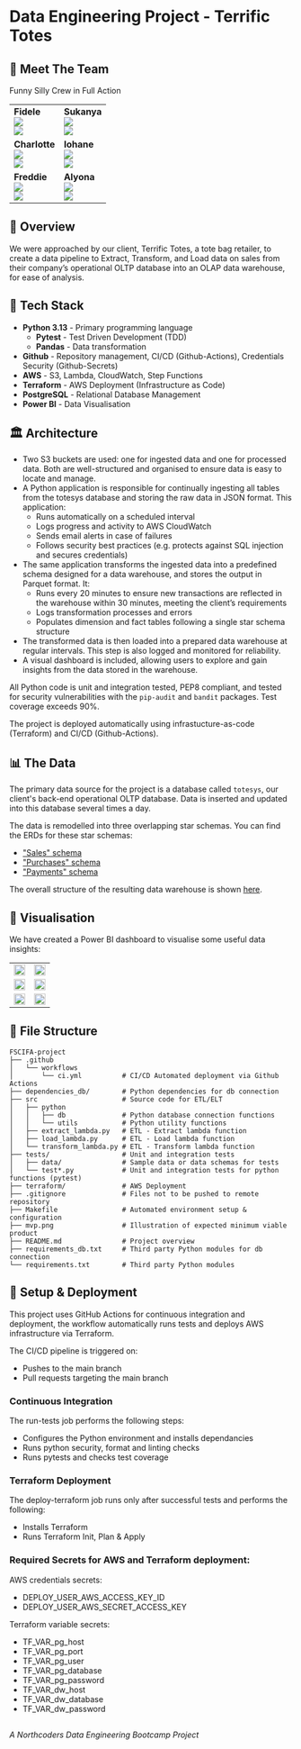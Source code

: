 # Data Engineering Project - Terrific Totes

## 🤝 Meet The Team  
Funny Silly Crew in Full Action

<table>
  <tr>
    <td><strong>Fidele</strong><br>
      <a href="https://github.com/fmunyaneza">
        <img src="https://img.shields.io/badge/GitHub-000?logo=github&logoColor=white" />
      </a><br>
      <a href="https://www.linkedin.com/in/fidele-munyaneza-b87372328/">
        <img src="https://img.shields.io/badge/LinkedIn-blue?logo=linkedin&logoColor=white" />
      </a>
    </td>
    <td><strong>Sukanya</strong><br>
      <a href="https://github.com/sukansasi">
        <img src="https://img.shields.io/badge/GitHub-000?logo=github&logoColor=white" />
      </a><br>
      <a href="https://www.linkedin.com/in/sukanyasasi15011526">
        <img src="https://img.shields.io/badge/LinkedIn-blue?logo=linkedin&logoColor=white" />
      </a>
    </td>
  </tr>
  <tr>
    <td><strong>Charlotte</strong><br>
      <a href="https://github.com/CharlotteC63">
        <img src="https://img.shields.io/badge/GitHub-000?logo=github&logoColor=white" />
      </a><br>
      <a href="https://www.linkedin.com/in/charlotte-campbell-15323a151/">
        <img src="https://img.shields.io/badge/LinkedIn-blue?logo=linkedin&logoColor=white" />
      </a>
    </td>
    <td><strong>Iohane</strong><br>
      <a href="https://github.com/Yoyo-su">
        <img src="https://img.shields.io/badge/GitHub-000?logo=github&logoColor=white" />
      </a><br>
      <a href="https://www.linkedin.com/in/iohane-annan-07b722a0/">
        <img src="https://img.shields.io/badge/LinkedIn-blue?logo=linkedin&logoColor=white" />
      </a>
    </td>
  </tr>
  <tr>
    <td><strong>Freddie</strong><br>
      <a href="https://github.com/FreddieMoller">
        <img src="https://img.shields.io/badge/GitHub-000?logo=github&logoColor=white" />
      </a><br>
      <a href="https://www.linkedin.com/in/frederick-moller-63a348202/">
        <img src="https://img.shields.io/badge/LinkedIn-blue?logo=linkedin&logoColor=white" />
      </a>
    </td>
    <td><strong>Alyona</strong><br>
      <a href="https://github.com/DDataAly">
        <img src="https://img.shields.io/badge/GitHub-000?logo=github&logoColor=white" />
      </a><br>
      <a href="https://www.linkedin.com/in/alyona-d-410554135/">
        <img src="https://img.shields.io/badge/LinkedIn-blue?logo=linkedin&logoColor=white" />
      </a>
    </td>
  </tr>
</table>

## 🔰 Overview
We were approached by our client, Terrific Totes, a tote bag retailer, to create a data pipeline to Extract, Transform, and Load data on sales from their company’s operational OLTP database into an OLAP data warehouse, for ease of analysis.


## 🔧 Tech Stack
- **Python 3.13** - Primary programming language
  - **Pytest** - Test Driven Development (TDD)
  - **Pandas** - Data transformation
- **Github** - Repository management, CI/CD (Github-Actions), Credentials Security (Github-Secrets)
- **AWS** - S3, Lambda, CloudWatch, Step Functions
- **Terraform** - AWS Deployment (Infrastructure as Code)
- **PostgreSQL** - Relational Database Management
- **Power BI** - Data Visualisation


## 🏛️ Architecture
- Two S3 buckets are used: one for ingested data and one for processed data. Both are well-structured and organised to ensure data is easy to locate and manage.
- A Python application is responsible for continually ingesting all tables from the totesys database and storing the raw data in JSON format. This application:
  - Runs automatically on a scheduled interval
  - Logs progress and activity to AWS CloudWatch
  - Sends email alerts in case of failures
  - Follows security best practices (e.g. protects against SQL injection and secures credentials)
- The same application transforms the ingested data into a predefined schema designed for a data warehouse, and stores the output in Parquet format. It:
  - Runs every 20 minutes to ensure new transactions are reflected in the warehouse within 30 minutes, meeting the client’s requirements
  - Logs transformation processes and errors
  - Populates dimension and fact tables following a single star schema structure
- The transformed data is then loaded into a prepared data warehouse at regular intervals. This step is also logged and monitored for reliability.
- A visual dashboard is included, allowing users to explore and gain insights from the data stored in the warehouse.

All Python code is unit and integration tested, PEP8 compliant, and tested for security vulnerabilities with the `pip-audit` and `bandit` packages. Test coverage exceeds 90%.

The project is deployed automatically using infrastucture-as-code (Terraform) and CI/CD (Github-Actions).

## 📊 The Data

The primary data source for the project is a database called `totesys`, our client's back-end operational OLTP database. Data is inserted and updated into this database several times a day.

The data is remodelled into three overlapping star schemas. You can find the ERDs for these star schemas:

- ["Sales" schema](https://dbdiagram.io/d/637a423fc9abfc611173f637)
- ["Purchases" schema](https://dbdiagram.io/d/637b3e8bc9abfc61117419ee)
- ["Payments" schema](https://dbdiagram.io/d/637b41a5c9abfc6111741ae8)

The overall structure of the resulting data warehouse is shown [here](https://dbdiagram.io/d/63a19c5399cb1f3b55a27eca).

## 👀 Visualisation

We have created a Power BI dashboard to visualise some useful data insights:

<table>
  <tr>
    <td>
      <img src="https://github.com/user-attachments/assets/e1724265-ad54-47fa-a1e9-e3760c86e32c" width="100%" />
    </td>
    <td>
      <img src="https://github.com/user-attachments/assets/c1d81c2f-dc07-4fcb-aa67-76c640bbb42c" width="100%" />
    </td>
  </tr>
  <tr>
    <td>
      <img src="https://github.com/user-attachments/assets/93d74ae8-80cd-4291-8c1a-fea496fd16c0" width="100%" />
    </td>
    <td>
      <img src="https://github.com/user-attachments/assets/25a69137-8f7b-49b3-ae47-5f9d17ea055b" width="100%" />
    </td>
  </tr>
  <tr>
    <td>
      <img src="https://github.com/user-attachments/assets/945dd70f-93ea-464d-851d-d6cb8331623f" width="100%" />
    </td>
    <td>
      <img src="https://github.com/user-attachments/assets/3981d214-4d0e-472c-8884-2be1f2616406" width="100%" />
    </td>
  </tr>
</table>



## 📁 File Structure

```
FSCIFA-project
├── .github
│   └── workflows
│       └── ci.yml          # CI/CD Automated deployment via Github Actions
├── dependencies_db/        # Python dependencies for db connection
├── src                     # Source code for ETL/ELT
│   ├── python
│   │   ├── db              # Python database connection functions
│   │   └── utils           # Python utility functions
│   ├── extract_lambda.py   # ETL - Extract lambda function
│   ├── load_lambda.py      # ETL - Load lambda function
│   └── transform_lambda.py # ETL - Transform lambda function
├── tests/                  # Unit and integration tests
│   ├── data/               # Sample data or data schemas for tests
│   └── test*.py            # Unit and integration tests for python functions (pytest)
├── terraform/              # AWS Deployment
├── .gitignore              # Files not to be pushed to remote repository
├── Makefile                # Automated environment setup & configuration
├── mvp.png                 # Illustration of expected minimum viable product
├── README.md               # Project overview
├── requirements_db.txt     # Third party Python modules for db connection
└── requirements.txt        # Third party Python modules
```

## 🚀 Setup & Deployment

This project uses GitHub Actions for continuous integration and deployment, the workflow automatically runs tests and deploys AWS infrastructure via Terraform.

The CI/CD pipeline is triggered on:
  - Pushes to the main branch
  - Pull requests targeting the main branch


### Continuous Integration  
The run-tests job performs the following steps:

 - Configures the Python environment and installs dependancies
 - Runs python security, format and linting checks
 - Runs pytests and checks test coverage

### Terraform Deployment
The deploy-terraform job runs only after successful tests and performs the following:

- Installs Terraform
- Runs Terraform Init, Plan & Apply


### Required Secrets for AWS and Terraform deployment:

AWS credentials secrets:
 - DEPLOY_USER_AWS_ACCESS_KEY_ID
 - DEPLOY_USER_AWS_SECRET_ACCESS_KEY

Terraform variable secrets:
  - TF_VAR_pg_host
  - TF_VAR_pg_port
  - TF_VAR_pg_user
  - TF_VAR_pg_database
  - TF_VAR_pg_password
  - TF_VAR_dw_host
  - TF_VAR_dw_database
  - TF_VAR_dw_password



##
*A Northcoders Data Engineering Bootcamp Project*
